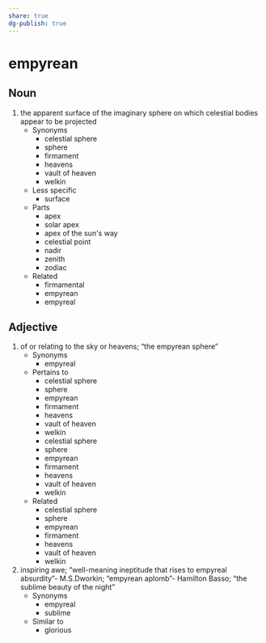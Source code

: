 ```yaml
---
share: true
dg-publish: true
---
```

# empyrean


## Noun

1. the apparent surface of the imaginary sphere on which celestial bodies appear to be projected
	- Synonyms
		- celestial sphere
		- sphere
		- firmament
		- heavens
		- vault of heaven
		- welkin
	- Less specific
		- surface
	- Parts
		- apex
		- solar apex
		- apex of the sun's way
		- celestial point
		- nadir
		- zenith
		- zodiac
	- Related
		- firmamental
		- empyrean
		- empyreal

## Adjective

1. of or relating to the sky or heavens; “the empyrean sphere”
	- Synonyms
		- empyreal
	- Pertains to
		- celestial sphere
		- sphere
		- empyrean
		- firmament
		- heavens
		- vault of heaven
		- welkin
		- celestial sphere
		- sphere
		- empyrean
		- firmament
		- heavens
		- vault of heaven
		- welkin
	- Related
		- celestial sphere
		- sphere
		- empyrean
		- firmament
		- heavens
		- vault of heaven
		- welkin
2. inspiring awe; “well-meaning ineptitude that rises to empyreal absurdity”- M.S.Dworkin; “empyrean aplomb”- Hamilton Basso; “the sublime beauty of the night”
	- Synonyms
		- empyreal
		- sublime
	- Similar to
		- glorious

